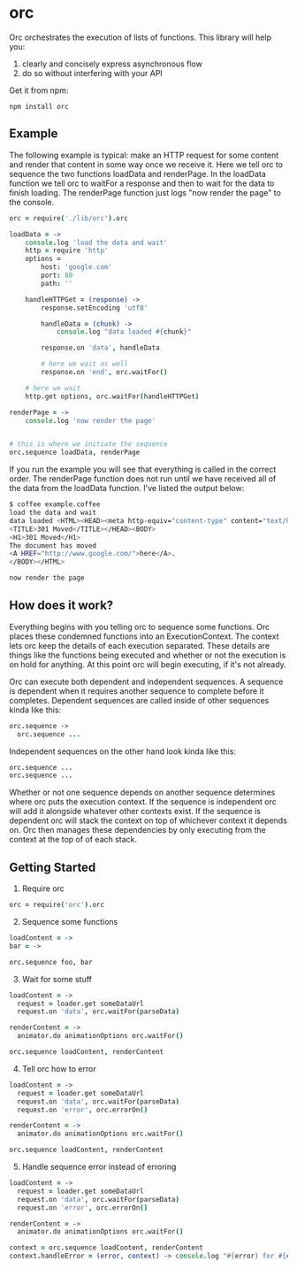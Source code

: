 # orc

Orc orchestrates the execution of lists of functions. This library will help you:

1. clearly and concisely express asynchronous flow
2. do so without interfering with your API

Get it from npm:

    npm install orc

## Example

The following example is typical: make an HTTP request for some content and
render that content in some way once we receive it. Here we tell orc to
sequence the two functions loadData and renderPage. In the loadData function we
tell orc to waitFor a response and then to wait for the data to finish loading.
The renderPage function just logs "now render the page" to the console.

```coffeescript
orc = require('./lib/orc').orc

loadData = ->
    console.log 'load the data and wait'
    http = require 'http'
    options =
        host: 'google.com'
        port: 80
        path: ''

    handleHTTPGet = (response) ->
        response.setEncoding 'utf8'

        handleData = (chunk) ->
            console.log "data loaded #{chunk}"

        response.on 'data', handleData

        # here we wait as well
        response.on 'end', orc.waitFor()

    # here we wait
    http.get options, orc.waitFor(handleHTTPGet)

renderPage = ->
    console.log 'now render the page'


# this is where we initiate the sequence
orc.sequence loadData, renderPage
```

If you run the example you will see that everything is called in the correct
order. The renderPage function does not run until we have received all of the
data from the loadData function. I've listed the output below:

```bash
$ coffee example.coffee
load the data and wait
data loaded <HTML><HEAD><meta http-equiv="content-type" content="text/html;charset=utf-8">
<TITLE>301 Moved</TITLE></HEAD><BODY>
<H1>301 Moved</H1>
The document has moved
<A HREF="http://www.google.com/">here</A>.
</BODY></HTML>

now render the page
```

## How does it work?

Everything begins with you telling orc to sequence some functions. Orc places
these condemned functions into an ExecutionContext. The context lets orc keep
the details of each execution separated. These details are things like the
functions being executed and whether or not the execution is on hold for
anything. At this point orc will begin executing, if it's not already.

Orc can execute both dependent and independent sequences. A sequence is dependent
when it requires another sequence to complete before it completes. Dependent
sequences are called inside of other sequences kinda like this:

```coffeescript
orc.sequence ->
  orc.sequence ...
```

Independent sequences on the other hand look kinda like this:

```coffeescript
orc.sequence ...
orc.sequence ...
```

Whether or not one sequence depends on another sequence determines where orc
puts the execution context. If the sequence is independent orc will add it
alongside whatever other contexts exist. If the sequence is dependent orc
will stack the context on top of whichever context it depends on. Orc then
manages these dependencies by only executing from the context at the top of of
each stack.

## Getting Started

1. Require orc

```coffeescript
orc = require('orc').orc
```

2. Sequence some functions

```coffeescript
loadContent = ->
bar = ->

orc.sequence foo, bar
```

3. Wait for some stuff

```coffeescript
loadContent = ->
  request = loader.get someDataUrl
  request.on 'data', orc.waitFor(parseData)

renderContent = ->
  animator.do animationOptions orc.waitFor()

orc.sequence loadContent, renderContent
```

4. Tell orc how to error

```coffeescript
loadContent = ->
  request = loader.get someDataUrl
  request.on 'data', orc.waitFor(parseData)
  request.on 'error', orc.errorOn()

renderContent = ->
  animator.do animationOptions orc.waitFor()

orc.sequence loadContent, renderContent
```

5. Handle sequence error instead of erroring

```coffeescript
loadContent = ->
  request = loader.get someDataUrl
  request.on 'data', orc.waitFor(parseData)
  request.on 'error', orc.errorOn()

renderContent = ->
  animator.do animationOptions orc.waitFor()

context = orc.sequence loadContent, renderContent
context.handleError = (error, context) -> console.log "#{error} for #{context}"
```
